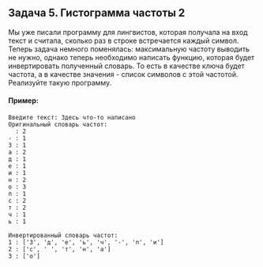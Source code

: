 ## Задача 5. Гистограмма частоты 2
Мы уже писали программу для лингвистов, которая получала на вход текст и считала, сколько раз в строке встречается каждый символ. Теперь задача немного поменялась: максимальную частоту выводить не нужно, однако теперь необходимо написать функцию, которая будет инвертировать полученный словарь. То есть в качестве ключа будет частота, а в качестве значения - список символов с этой частотой. Реализуйте такую программу.


#### Пример:
```
Введите текст: Здесь что-то написано
Оригинальный словарь частот:
  : 2
- : 1
З : 1
а : 2
д : 1
е : 1
и : 1
н : 2
о : 3
п : 1
с : 2
т : 2
ч : 1
ь : 1

Инвертированный словарь частот:
1 : ['З', 'д', 'е', 'ь', 'ч', '-', 'п', 'и']
2 : ['с', ' ', 'т', 'н', 'а']
3 : ['о']
```
